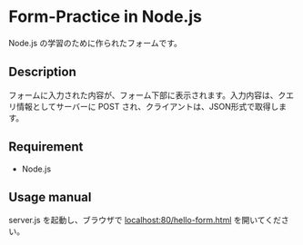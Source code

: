 # Form-Practice in Node.js
Node.js の学習のために作られたフォームです。

## Description
フォームに入力された内容が、フォーム下部に表示されます。入力内容は、クエリ情報としてサーバーに POST され、クライアントは、JSON形式で取得します。

## Requirement
- Node.js

## Usage manual
server.js を起動し、ブラウザで [localhost:80/hello-form.html](localhost:80/hello-form.html) を開いてください。
